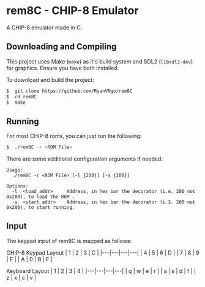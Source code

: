 # rem8C - CHIP-8 Emulator

A CHIP-8 emulator made in C.

## Downloading and Compiling
This project uses Make (`make`) as it's build system and SDL2 (`libsdl2-dev`) for graphics. Ensure you have both installed.

To download and build the project:
```sh
$  git clone https://github.com/RyanVNgo/rem8C
$  cd rem8C
$  make
```

## Running
For most CHIP-8 roms, you can just run the following:
```sh
$  ./rem8C -r <ROM File>
```

There are some additional configuration arguments if needed:
```
Usage:
  ./rem8C -r <ROM File> [-l {200}] [-s {200}]

Options:
  -l  <load_addr>     Address, in hex bar the decorator (i.e. 200 not 0x200), to load the ROM .
  -s  <start_addr>    Address, in hex bar the decorator (i.3. 200 not 0x200), to start running.
```

## Input
The keypad input of rem8C is mapped as follows:
  
CHIP-8 Keypad Layout
| 1 | 2 | 3 | C |
|---|---|---|---|
| 4 | 5 | 6 | D |
| 7 | 8 | 9 | E |
| A | 0 | B | F |

Keyboard Layout
| 1 | 2 | 3 | 4 |
|---|---|---|---|
| q | w | e | r |
| a | s | d | f |
| z | x | c | v |

